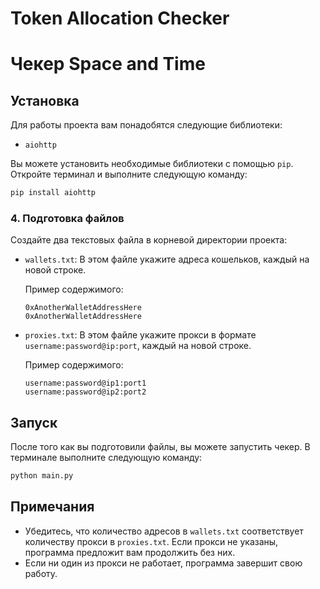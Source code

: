 # Token Allocation Checker

# Чекер Space and Time

## Установка



Для работы проекта вам понадобятся следующие библиотеки:

- `aiohttp`

Вы можете установить необходимые библиотеки с помощью `pip`. Откройте терминал и выполните следующую команду:

```bash
pip install aiohttp
```

### 4. Подготовка файлов

Создайте два текстовых файла в корневой директории проекта:

- `wallets.txt`: В этом файле укажите адреса кошельков, каждый на новой строке.
  
  Пример содержимого:
  ```
  0xAnotherWalletAddressHere
  0xAnotherWalletAddressHere
  ```

- `proxies.txt`: В этом файле укажите прокси в формате `username:password@ip:port`, каждый на новой строке.
  
  Пример содержимого:
  ```
  username:password@ip1:port1
  username:password@ip2:port2
  ```

## Запуск

После того как вы подготовили файлы, вы можете запустить чекер. В терминале выполните следующую команду:

```bash
python main.py
```

## Примечания

- Убедитесь, что количество адресов в `wallets.txt` соответствует количеству прокси в `proxies.txt`. Если прокси не указаны, программа предложит вам продолжить без них.
- Если ни один из прокси не работает, программа завершит свою работу.
